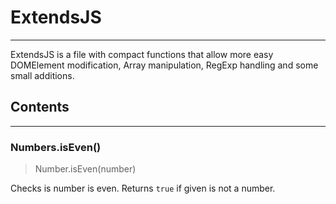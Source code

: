# ExtendsJS
---

ExtendsJS is a file with compact functions that allow more easy DOMElement modification, Array manipulation, RegExp handling and some small additions.

## Contents
---

### Numbers.isEven()
>Number.isEven(number)

Checks is number is even. Returns `true` if given is not a number.